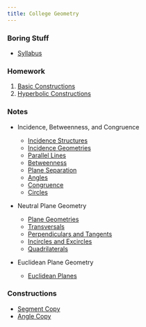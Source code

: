 ```yaml
---
title: College Geometry
---
```


### Boring Stuff

* [Syllabus](/pdf/classes/geom/syllabus.pdf)

### Homework

1. [Basic Constructions](/pdf/classes/geom/activity/a1-basic-constructions.pdf)
2. [Hyperbolic Constructions](/pdf/classes/geom/activity/a2-hyperbolic-constructions.pdf)

### Notes

* Incidence, Betweenness, and Congruence
    * [Incidence Structures](/pdf/classes/geom/notes/01-incidence-structures.pdf)
    * [Incidence Geometries](/pdf/classes/geom/notes/02-incidence-geometries.pdf)
    * [Parallel Lines](/pdf/classes/geom/notes/03-parallel-lines.pdf)
    * [Betweenness](/pdf/classes/geom/notes/04-betweenness.pdf)
    * [Plane Separation](/pdf/classes/geom/notes/05-plane-separation.pdf)
    * [Angles](/pdf/classes/geom/notes/06-angles.pdf)
    * [Congruence](/pdf/classes/geom/notes/07-congruence.pdf)
    * [Circles](/pdf/classes/geom/notes/08-circles.pdf)

* Neutral Plane Geometry
    * [Plane Geometries](/pdf/classes/geom/notes/09-plane-geometries.pdf)
    * [Transversals](/pdf/classes/geom/notes/10-transversals.pdf)
    * [Perpendiculars and Tangents](/pdf/classes/geom/notes/11-perpendiculars-and-tangents.pdf)
    * [Incircles and Excircles](/pdf/classes/geom/notes/12-incircles-and-excircles.pdf)
    * [Quadrilaterals](/pdf/classes/geom/notes/13-quadrilaterals.pdf)

* Euclidean Plane Geometry
    * [Euclidean Planes](/pdf/classes/geom/notes/14-euclidean-planes.pdf)

### Constructions

* [Segment Copy](/pdf/classes/geom/sketch/segment-copy-construction.gsp)
* [Angle Copy](/pdf/classes/geom/sketch/angle-copy-construction.gsp)
